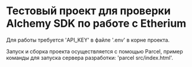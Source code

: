 # Тестовый проект для проверки Alchemy SDK по работе с Etherium

Для работы требуется 'API_KEY' в файле '.env' в корне проекта.

Запуск и сборка проекта осуществляется с помощью Parcel, пример команды для запуска сервера разработки: 'parcel src/index.html'.

